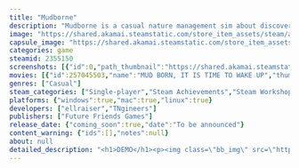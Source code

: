 ```yaml
---
title: "Mudborne"
description: "Mudborne is a casual nature management sim about discovering &amp; breeding frogs! Awoken from hibernation you find your pond abandoned. Through the genetic keys of new species you must unlock the paths between the waking &amp; dreaming worlds, and embark on a journey to restore lost populations."
image: "https://shared.akamai.steamstatic.com/store_item_assets/steam/apps/2355150/header.jpg?t=1731661386"
capsule_image: "https://shared.akamai.steamstatic.com/store_item_assets/steam/apps/2355150/fd1af68f7fd22ba77120e6bbb44fe2d4cea73f57/capsule_231x87.jpg?t=1731661386"
categories: game
steamid: 2355150
screenshots: [{"id":0,"path_thumbnail":"https://shared.akamai.steamstatic.com/store_item_assets/steam/apps/2355150/ss_ea6ccfecd9d753f870275541b086933c56826a26.600x338.jpg?t=1731661386","path_full":"https://shared.akamai.steamstatic.com/store_item_assets/steam/apps/2355150/ss_ea6ccfecd9d753f870275541b086933c56826a26.1920x1080.jpg?t=1731661386"},{"id":1,"path_thumbnail":"https://shared.akamai.steamstatic.com/store_item_assets/steam/apps/2355150/ss_c3af17fb3a95ee1140c40cd172ce04d53536a014.600x338.jpg?t=1731661386","path_full":"https://shared.akamai.steamstatic.com/store_item_assets/steam/apps/2355150/ss_c3af17fb3a95ee1140c40cd172ce04d53536a014.1920x1080.jpg?t=1731661386"},{"id":2,"path_thumbnail":"https://shared.akamai.steamstatic.com/store_item_assets/steam/apps/2355150/ss_96e526618ffd6b2f207d1f1636241f8128dd4ba6.600x338.jpg?t=1731661386","path_full":"https://shared.akamai.steamstatic.com/store_item_assets/steam/apps/2355150/ss_96e526618ffd6b2f207d1f1636241f8128dd4ba6.1920x1080.jpg?t=1731661386"},{"id":3,"path_thumbnail":"https://shared.akamai.steamstatic.com/store_item_assets/steam/apps/2355150/ss_0455016b1e7b064a3f5450c8508babbe3bbfb96e.600x338.jpg?t=1731661386","path_full":"https://shared.akamai.steamstatic.com/store_item_assets/steam/apps/2355150/ss_0455016b1e7b064a3f5450c8508babbe3bbfb96e.1920x1080.jpg?t=1731661386"},{"id":4,"path_thumbnail":"https://shared.akamai.steamstatic.com/store_item_assets/steam/apps/2355150/ss_7574539e40e93b1b972afd7fb294a69608a4f420.600x338.jpg?t=1731661386","path_full":"https://shared.akamai.steamstatic.com/store_item_assets/steam/apps/2355150/ss_7574539e40e93b1b972afd7fb294a69608a4f420.1920x1080.jpg?t=1731661386"},{"id":5,"path_thumbnail":"https://shared.akamai.steamstatic.com/store_item_assets/steam/apps/2355150/ss_f5f8acf35697bba9062340625aa2dcdab8ed8960.600x338.jpg?t=1731661386","path_full":"https://shared.akamai.steamstatic.com/store_item_assets/steam/apps/2355150/ss_f5f8acf35697bba9062340625aa2dcdab8ed8960.1920x1080.jpg?t=1731661386"},{"id":6,"path_thumbnail":"https://shared.akamai.steamstatic.com/store_item_assets/steam/apps/2355150/ss_32a0a8b78690131558d0f009c2f80bcde2816377.600x338.jpg?t=1731661386","path_full":"https://shared.akamai.steamstatic.com/store_item_assets/steam/apps/2355150/ss_32a0a8b78690131558d0f009c2f80bcde2816377.1920x1080.jpg?t=1731661386"},{"id":7,"path_thumbnail":"https://shared.akamai.steamstatic.com/store_item_assets/steam/apps/2355150/ss_32edeab0b572af746c49f39695ce28cf1a48f3ff.600x338.jpg?t=1731661386","path_full":"https://shared.akamai.steamstatic.com/store_item_assets/steam/apps/2355150/ss_32edeab0b572af746c49f39695ce28cf1a48f3ff.1920x1080.jpg?t=1731661386"},{"id":8,"path_thumbnail":"https://shared.akamai.steamstatic.com/store_item_assets/steam/apps/2355150/ss_170a780057ac935038aca2eecd5bed6bcef1e827.600x338.jpg?t=1731661386","path_full":"https://shared.akamai.steamstatic.com/store_item_assets/steam/apps/2355150/ss_170a780057ac935038aca2eecd5bed6bcef1e827.1920x1080.jpg?t=1731661386"}]
movies: [{"id":257045503,"name":"MUD BORN, IT IS TIME TO WAKE UP","thumbnail":"https://shared.akamai.steamstatic.com/store_item_assets/steam/apps/257045503/movie.293x165.jpg?t=1723640610","webm":{"480":"http://video.akamai.steamstatic.com/store_trailers/257045503/movie480_vp9.webm?t=1723640610","max":"http://video.akamai.steamstatic.com/store_trailers/257045503/movie_max_vp9.webm?t=1723640610"},"mp4":{"480":"http://video.akamai.steamstatic.com/store_trailers/257045503/movie480.mp4?t=1723640610","max":"http://video.akamai.steamstatic.com/store_trailers/257045503/movie_max.mp4?t=1723640610"},"highlight":true}]
genres: ["Casual"]
steam_categories: ["Single-player","Steam Achievements","Steam Workshop","Steam Cloud"]
platforms: {"windows":true,"mac":true,"linux":true}
developers: ["ellraiser","TNgineers"]
publishers: ["Future Friends Games"]
release_date: {"coming_soon":true,"date":"To be announced"}
content_warning: {"ids":[],"notes":null}
about: null
detailed_description: "<h1>DEMO</h1><p><img class=\"bb_img\" src=\"https://shared.akamai.steamstatic.com/store_item_assets/steam/apps/2355150/extras/banner1.png?t=1731661386\" /><br>Try the free demo first to explore the world of Mudborne and work towards discovering 8 different species of frogs.</p><br><h1>About the Game</h1><img class=\"bb_img\" src=\"https://shared.akamai.steamstatic.com/store_item_assets/steam/apps/2355150/extras/banner2.png?t=1731661386\" /><br>MUD BORN, IT IS TIME TO WAKE UP<br><br>Mudborne is a casual nature management sim about discovering &amp; breeding frogs!<br><br>You awaken from your hibernation to find your pond abandoned and empty. Through a combination of crafting minigames, menu management and puzzle solving, experiment with genetics to breed new frogs and recover what was lost.<br><br>Using the genetic keys of the new species you create you can unlock the paths between the waking and dreaming worlds, explore the land of those still hibernating, and embark on a journey to help restore the lost populations and find out what happened.<br><br><img class=\"bb_img\" src=\"https://shared.akamai.steamstatic.com/store_item_assets/steam/apps/2355150/extras/banner3.png?t=1731661386\" /><br><strong>BE THE FROG</strong><br>- Finally reach your life goals of becoming an actual frog!<br>- Catch (and eat) delicious bugs. Have another, treat yourself.<br>- TINY LITTLE FROGS YOU CAN CATCH AND CHASE<br><br><strong>GENETIC ENGINEERING</strong><br>- Genetically modify frogs to create weird and wonderful new species<br>- Grow and cultivate mushrooms with all sorts of strange effects<br>- Some of the frogs have tiny hats!!! GOTY contender????<br><br><strong>SMALL FROG, BIG POND</strong><br>- Utilise your frogs to uncover secrets and power your machines<br>- Hop between the waking + dreaming worlds to solve puzzles<br>- Restore the pond and its inhabitants, and find out what happened<br><br><img class=\"bb_img\" src=\"https://shared.akamai.steamstatic.com/store_item_assets/steam/apps/2355150/extras/banner4.png?t=1731661386\" /><br>Mudborne is being created by ellraiser, one half of the indie-dev studio, TNgineers. A spiritual successor of sorts to APICO, Mudborne instead focuses on genetic manipulation and generational puzzles to create and discover all sorts of frog species, with experimentation being encouraged.<br><br>The game is still in development, with a release aimed for 2025. You can follow along with progress and devlogs in the Discord, be sure to give it a wishlist to be notified of release!<br><br><img class=\"bb_img\" src=\"https://shared.akamai.steamstatic.com/store_item_assets/steam/apps/2355150/extras/banner5.png?t=1731661386\" /><br>A portion of the money made will be donated towards national and international amphibian, wetlands, and environmental charities to help keep our little green friends and their homes happy and healthy &lt;3<br><br>You can learn more about TNgineer's charitable efforts on the website."
---
```


